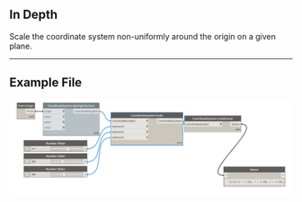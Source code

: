 ## In Depth
Scale the coordinate system non-uniformly around the origin on a given plane.
___
## Example File

![Scale (plane, xamount, yamount, zamount)](./Autodesk.DesignScript.Geometry.CoordinateSystem.Scale(plane,%20xamount,%20yamount,%20zamount)_img.jpg)

